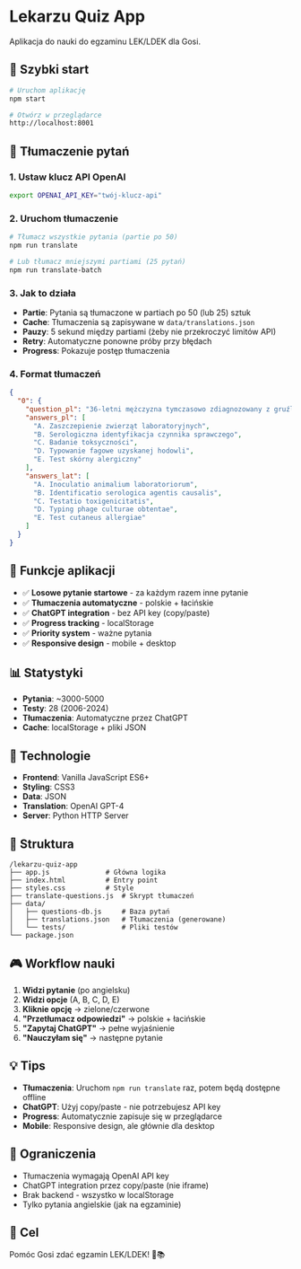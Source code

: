# Lekarzu Quiz App

Aplikacja do nauki do egzaminu LEK/LDEK dla Gosi.

## 🚀 Szybki start

```bash
# Uruchom aplikację
npm start

# Otwórz w przeglądarce
http://localhost:8001
```

## 📝 Tłumaczenie pytań

### 1. Ustaw klucz API OpenAI

```bash
export OPENAI_API_KEY="twój-klucz-api"
```

### 2. Uruchom tłumaczenie

```bash
# Tłumacz wszystkie pytania (partie po 50)
npm run translate

# Lub tłumacz mniejszymi partiami (25 pytań)
npm run translate-batch
```

### 3. Jak to działa

- **Partie**: Pytania są tłumaczone w partiach po 50 (lub 25) sztuk
- **Cache**: Tłumaczenia są zapisywane w `data/translations.json`
- **Pauzy**: 5 sekund między partiami (żeby nie przekroczyć limitów API)
- **Retry**: Automatyczne ponowne próby przy błędach
- **Progress**: Pokazuje postęp tłumaczenia

### 4. Format tłumaczeń

```json
{
  "0": {
    "question_pl": "36-letni mężczyzna tymczasowo zdiagnozowany z gruźlicą nerkową...",
    "answers_pl": [
      "A. Zaszczepienie zwierząt laboratoryjnych",
      "B. Serologiczna identyfikacja czynnika sprawczego",
      "C. Badanie toksyczności",
      "D. Typowanie fagowe uzyskanej hodowli",
      "E. Test skórny alergiczny"
    ],
    "answers_lat": [
      "A. Inoculatio animalium laboratoriorum",
      "B. Identificatio serologica agentis causalis",
      "C. Testatio toxigenicitatis",
      "D. Typing phage culturae obtentae",
      "E. Test cutaneus allergiae"
    ]
  }
}
```

## 🎯 Funkcje aplikacji

- ✅ **Losowe pytanie startowe** - za każdym razem inne pytanie
- ✅ **Tłumaczenia automatyczne** - polskie + łacińskie
- ✅ **ChatGPT integration** - bez API key (copy/paste)
- ✅ **Progress tracking** - localStorage
- ✅ **Priority system** - ważne pytania
- ✅ **Responsive design** - mobile + desktop

## 📊 Statystyki

- **Pytania**: ~3000-5000
- **Testy**: 28 (2006-2024)
- **Tłumaczenia**: Automatyczne przez ChatGPT
- **Cache**: localStorage + pliki JSON

## 🔧 Technologie

- **Frontend**: Vanilla JavaScript ES6+
- **Styling**: CSS3
- **Data**: JSON
- **Translation**: OpenAI GPT-4
- **Server**: Python HTTP Server

## 📁 Struktura

```
/lekarzu-quiz-app
├── app.js              # Główna logika
├── index.html          # Entry point
├── styles.css          # Style
├── translate-questions.js  # Skrypt tłumaczeń
├── data/
│   ├── questions-db.js     # Baza pytań
│   ├── translations.json   # Tłumaczenia (generowane)
│   └── tests/              # Pliki testów
└── package.json
```

## 🎮 Workflow nauki

1. **Widzi pytanie** (po angielsku)
2. **Widzi opcje** (A, B, C, D, E)
3. **Kliknie opcję** → zielone/czerwone
4. **"Przetłumacz odpowiedzi"** → polskie + łacińskie
5. **"Zapytaj ChatGPT"** → pełne wyjaśnienie
6. **"Nauczyłam się"** → następne pytanie

## 💡 Tips

- **Tłumaczenia**: Uruchom `npm run translate` raz, potem będą dostępne offline
- **ChatGPT**: Użyj copy/paste - nie potrzebujesz API key
- **Progress**: Automatycznie zapisuje się w przeglądarce
- **Mobile**: Responsive design, ale głównie dla desktop

## 🚫 Ograniczenia

- Tłumaczenia wymagają OpenAI API key
- ChatGPT integration przez copy/paste (nie iframe)
- Brak backend - wszystko w localStorage
- Tylko pytania angielskie (jak na egzaminie)

## 🎯 Cel

Pomóc Gosi zdać egzamin LEK/LDEK! 🏥📚 